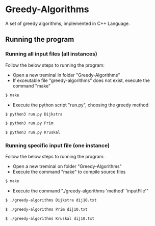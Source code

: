 # Greedy-Algorithms
A set of greedy algorithms, implemented in C++ Language.

## Running the program

### Running all input files (all instances)
Follow the below steps to running the program:
- Open a new treminal in folder "Greedy-Algorithms"
- If exceutable file "greedy-algorithms" does not exist, execute the command "make"
```sh
$ make
```
- Execute the python script "run.py", choosing the greedy method
```sh
$ python3 run.py Dijkstra
```
```sh
$ python3 run.py Prim
```
```sh
$ python3 run.py Kruskal
```
### Running specific input file (one instance)
Follow the below steps to running the program:
	
- Open a new treminal on folder "Greedy-Algorithms"
- Execute the command "make" to compile source files
```sh
$ make
``` 
- Execute the command "./greedy-algorithms 'method' 'inputFile'"
```sh
$ ./greedy-algorithms Dijkstra dij10.txt
```
```sh
$ ./greedy-algorithms Prim dij10.txt
```
```sh
$ ./greedy-algorithms Kruskal dij10.txt
```
